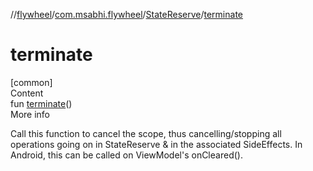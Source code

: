 //[flywheel](../../../index.md)/[com.msabhi.flywheel](../index.md)/[StateReserve](index.md)/[terminate](terminate.md)



# terminate  
[common]  
Content  
fun [terminate](terminate.md)()  
More info  


Call this function to cancel the scope, thus cancelling/stopping all operations going on in StateReserve & in the associated SideEffects. In Android, this can be called on ViewModel's onCleared().

  



